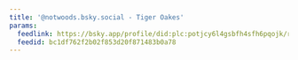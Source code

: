 ```yaml
---
title: '@notwoods.bsky.social - Tiger Oakes'
params:
  feedlink: https://bsky.app/profile/did:plc:potjcy6l4gsbfh4sfh6pqojk/rss
  feedid: bc1df762f2b02f853d20f871483b0a78
---
```

